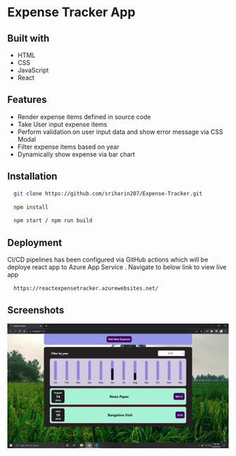 # Expense Tracker App 

## Built with

- HTML
- CSS
- JavaScript
- React

## Features

- Render expense items defined in source code
- Take User input expense items
- Perform validation on user input data and show error message via CSS Modal
- Filter expense items based on year
- Dynamically show expense via bar chart

## Installation

```bash
  git clone https://github.com/sriharin207/Expense-Tracker.git
```
```bash
  npm install
```
```bash
  npm start / npm run build
```

## Deployment

CI/CD pipelines has been configured via GitHub actions which will be deploye react app to Azure App Service . Navigate to below link to view live app

```bash
  https://reactexpensetracker.azurewebsites.net/
```

## Screenshots

![App Screenshot](image.png)
